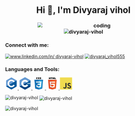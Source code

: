 <h1 align="center">Hi 👋, I'm Divyaraj vihol</h1>
<h3 align="center"Computer Engineering</h3>
<img align="right" alt="coding" width="400" src=https://user-images.githubusercontent.com/55389276/140866485-8fb1c876-9a8f-4d6a-98dc-08c4981eaf70.gif

<p align="left"> <img src="https://komarev.com/ghpvc/?username=divyaraj-vihol&label=Profile%20views&color=0e75b6&style=flat" alt="divyaraj-vihol" /> </p>



<h3 align="left">Connect with me:</h3>
<p align="left">
<a href="www.linkedin.com/in/divyaraj-vihol
divyaraj-vihol" target="blank"><img align="center" src="https://raw.githubusercontent.com/rahuldkjain/github-profile-readme-generator/master/src/images/icons/Social/linked-in-alt.svg" alt="www.linkedin.com/in/
divyaraj-vihol" height="30" width="40" /></a>
<a href="https://instagram.com/divyaraj_vihol555" target="blank"><img align="center" src="https://raw.githubusercontent.com/rahuldkjain/github-profile-readme-generator/master/src/images/icons/Social/instagram.svg" alt="divyaraj_vihol555" height="30" width="40" /></a>
</p>

<h3 align="left">Languages and Tools:</h3>
<p align="left"> <a href="https://www.cprogramming.com/" target="_blank" rel="noreferrer"> <img src="https://raw.githubusercontent.com/devicons/devicon/master/icons/c/c-original.svg" alt="c" width="40" height="40"/> </a> <a href="https://www.w3schools.com/cpp/" target="_blank" rel="noreferrer"> <img src="https://raw.githubusercontent.com/devicons/devicon/master/icons/cplusplus/cplusplus-original.svg" alt="cplusplus" width="40" height="40"/> </a> <a href="https://www.w3schools.com/css/" target="_blank" rel="noreferrer"> <img src="https://raw.githubusercontent.com/devicons/devicon/master/icons/css3/css3-original-wordmark.svg" alt="css3" width="40" height="40"/> </a> <a href="https://www.w3.org/html/" target="_blank" rel="noreferrer"> <img src="https://raw.githubusercontent.com/devicons/devicon/master/icons/html5/html5-original-wordmark.svg" alt="html5" width="40" height="40"/> </a> <a href="https://developer.mozilla.org/en-US/docs/Web/JavaScript" target="_blank" rel="noreferrer"> <img src="https://raw.githubusercontent.com/devicons/devicon/master/icons/javascript/javascript-original.svg" alt="javascript" width="40" height="40"/> </a> </p>

<p><img align="left" src="https://github-readme-stats.vercel.app/api/top-langs?username=divyaraj-vihol&show_icons=true&locale=en&layout=compact" alt="divyaraj-vihol" /></p>

<p>&nbsp;<img align="center" src="https://github-readme-stats.vercel.app/api?username=divyaraj-vihol&show_icons=true&locale=en" alt="divyaraj-vihol" /></p>

<p><img align="center" src="https://github-readme-streak-stats.herokuapp.com/?user=divyaraj-vihol&" alt="divyaraj-vihol" /></p>
